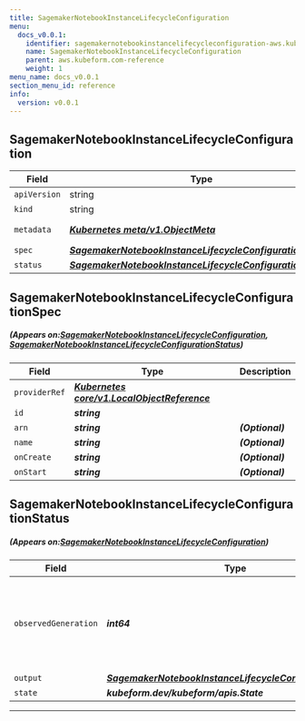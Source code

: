 ```yaml
---
title: SagemakerNotebookInstanceLifecycleConfiguration
menu:
  docs_v0.0.1:
    identifier: sagemakernotebookinstancelifecycleconfiguration-aws.kubeform.com
    name: SagemakerNotebookInstanceLifecycleConfiguration
    parent: aws.kubeform.com-reference
    weight: 1
menu_name: docs_v0.0.1
section_menu_id: reference
info:
  version: v0.0.1
---
```


## SagemakerNotebookInstanceLifecycleConfiguration
| Field | Type | Description |
| ------ | ----- | ----------- |
| `apiVersion` | string | `aws.kubeform.com/v1alpha1` |
|    `kind` | string | `SagemakerNotebookInstanceLifecycleConfiguration` |
| `metadata` | ***[Kubernetes meta/v1.ObjectMeta](https://kubernetes.io/docs/reference/generated/kubernetes-api/v1.13/#objectmeta-v1-meta)***|Refer to the Kubernetes API documentation for the fields of the `metadata` field.|
| `spec` | ***[SagemakerNotebookInstanceLifecycleConfigurationSpec](#SagemakerNotebookInstanceLifecycleConfigurationSpec)***||
| `status` | ***[SagemakerNotebookInstanceLifecycleConfigurationStatus](#SagemakerNotebookInstanceLifecycleConfigurationStatus)***||
## SagemakerNotebookInstanceLifecycleConfigurationSpec
##### (Appears on:[SagemakerNotebookInstanceLifecycleConfiguration](#SagemakerNotebookInstanceLifecycleConfiguration), [SagemakerNotebookInstanceLifecycleConfigurationStatus](#SagemakerNotebookInstanceLifecycleConfigurationStatus))
| Field | Type | Description |
| ------ | ----- | ----------- |
| `providerRef` | ***[Kubernetes core/v1.LocalObjectReference](https://kubernetes.io/docs/reference/generated/kubernetes-api/v1.13/#localobjectreference-v1-core)***||
| `id` | ***string***||
| `arn` | ***string***| ***(Optional)*** |
| `name` | ***string***| ***(Optional)*** |
| `onCreate` | ***string***| ***(Optional)*** |
| `onStart` | ***string***| ***(Optional)*** |
## SagemakerNotebookInstanceLifecycleConfigurationStatus
##### (Appears on:[SagemakerNotebookInstanceLifecycleConfiguration](#SagemakerNotebookInstanceLifecycleConfiguration))
| Field | Type | Description |
| ------ | ----- | ----------- |
| `observedGeneration` | ***int64***| ***(Optional)*** Resource generation, which is updated on mutation by the API Server.|
| `output` | ***[SagemakerNotebookInstanceLifecycleConfigurationSpec](#SagemakerNotebookInstanceLifecycleConfigurationSpec)***| ***(Optional)*** |
| `state` | ***kubeform.dev/kubeform/apis.State***| ***(Optional)*** |
---
